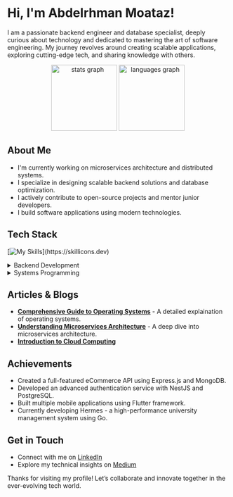 # Hi, I'm Abdelrhman Moataz! 

I am a passionate backend engineer and database specialist, deeply curious about technology and dedicated to mastering the art of software engineering. My journey revolves around creating scalable applications, exploring cutting-edge tech, and sharing knowledge with others.

<div align="center">
  <img src="https://github-readme-stats.vercel.app/api?username=apdo60311&hide_title=false&hide_rank=false&show_icons=true&include_all_commits=true&count_private=true&disable_animations=false&theme=dracula&locale=en&hide_border=false&rank_icon=github" height="150" alt="stats graph"  />
  <img src="https://github-readme-stats.vercel.app/api/top-langs?username=apdo60311&locale=en&hide_title=false&layout=compact&card_width=350&langs_count=10&theme=dracula&hide_border=false" height="150" alt="languages graph"  />
</div>

## About Me

- I'm currently working on microservices architecture and distributed systems.
- I specialize in designing scalable backend solutions and database optimization.
- I actively contribute to open-source projects and mentor junior developers.
- I build software applications using modern technologies.

## Tech Stack
[![My Skills](https://skillicons.dev/icons?i=nodejs,express,nestjs,nextjs,typescript,firebase,mongo,postgresql,redis,postman,docker,aws,rust,flutter,go,git,github,cpp,flask,)](https://skillicons.dev)

<details>
<summary>Backend Development</summary>

- Microservices with NestJS
- GraphQL & OAuth2 Implementation
- Event-Driven Architecture (RabbitMQ, Kafka)
- Database Optimization
- Kubernetes Deployments
</details>
<details>
<summary>Systems Programming</summary>

- High-Performance Rust Applications
- Go Microservices Development
- Low-Level System Optimization
- Memory-Safe Programming
- Concurrent Programming Patterns
</details>


## Articles & Blogs

- **[Comprehensive Guide to Operating Systems](##)** - A detailed explaination of operating systems.
- **[Understanding Microservices Architecture](https://medium.com/devops-dev/understanding-microservices-architecture-21464077c073)** - A deep dive into microservices architecture.
- **[Introduction to Cloud Computing](https://medium.com/@apdo60311/cloud-computing-f81b8ebeeae1)**

## Achievements

- Created a full-featured eCommerce API using Express.js and MongoDB.
- Developed an advanced authentication service with NestJS and PostgreSQL.
- Built multiple mobile applications using Flutter framework.
- Currently developing Hermes - a high-performance university management system using Go.

## Get in Touch

- Connect with me on [LinkedIn](https://www.linkedin.com/in/abdomoataz/)
- Explore my technical insights on [Medium](https://medium.com/@apdo60311)

Thanks for visiting my profile! Let’s collaborate and innovate together in the ever-evolving tech world.
